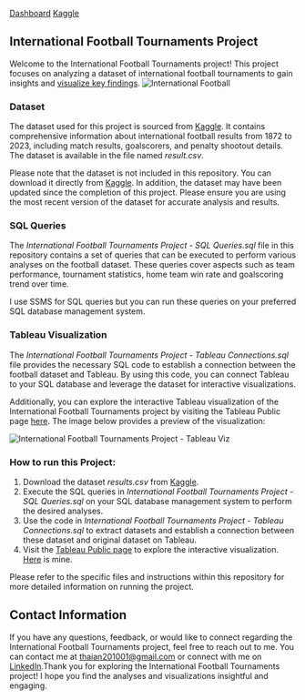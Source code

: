 [Dashboard](https://public.tableau.com/app/profile/chon.thai.an.nguyen/viz/InternationalFootballTournamentsDashboard/Dashboard1?publish=yes)
[Kaggle](https://www.kaggle.com/datasets/martj42/international-football-results-from-1872-to-2017?select=shootouts.csv)


## International Football Tournaments Project
Welcome to the International Football Tournaments project! This project focuses on analyzing a dataset of international football tournaments to gain insights and [visualize key findings](https://public.tableau.com/app/profile/chon.thai.an.nguyen/viz/InternationalFootballTournamentsDashboard/Dashboard1?publish=yes).
![International Football](https://github.com/ThaiAnNguyen/DataAnalystPortfolio/assets/155811703/b95e75f9-10e4-486f-a258-46219836d4f8)


### Dataset
The dataset used for this project is sourced from [Kaggle](https://www.kaggle.com/datasets/martj42/international-football-results-from-1872-to-2017?select=shootouts.csv). It contains comprehensive information about international football results from 1872 to 2023, including match results, goalscorers, and penalty shootout details. The dataset is available in the file named *result.csv*.

Please note that the dataset is not included in this repository. You can download it directly from [Kaggle](https://www.kaggle.com/datasets/martj42/international-football-results-from-1872-to-2017?select=shootouts.csv). In addition, the dataset may have been updated since the completion of this project. Please ensure you are using the most recent version of the dataset for accurate analysis and results.

### SQL Queries
The *International Football Tournaments Project - SQL Queries.sql* file in this repository contains a set of queries that can be executed to perform various analyses on the football dataset. These queries cover aspects such as team performance, tournament statistics, home team win rate and goalscoring trend over time. 

I use SSMS for SQL queries but you can run these queries on your preferred SQL database management system.

### Tableau Visualization
The *International Football Tournaments Project - Tableau Connections.sql* file provides the necessary SQL code to establish a connection between the football dataset and Tableau. By using this code, you can connect Tableau to your SQL database and leverage the dataset for interactive visualizations.

Additionally, you can explore the interactive Tableau visualization of the International Football Tournaments project by visiting the Tableau Public page [here](https://public.tableau.com/app/profile/chon.thai.an.nguyen/viz/InternationalFootballTournamentsDashboard/Dashboard1?publish=yes). The image below provides a preview of the visualization:

![International Football Tournaments Project - Tableau Viz](https://github.com/ThaiAnNguyen/DataAnalystPortfolio/assets/155811703/eed6203e-e2e3-4e9d-9ea9-a21ab596f0cb)



### How to run this Project:
1. Download the dataset *results.csv* from [Kaggle](https://www.kaggle.com/datasets/martj42/international-football-results-from-1872-to-2017?select=shootouts.csv).
2. Execute the SQL queries in *International Football Tournaments Project - SQL Queries.sql* on your SQL database management system to perform the desired analyses.
3. Use the code in *International Football Tournaments Project - Tableau Connections.sql* to extract datasets and establish a connection between these dataset and original dataset on Tableau.
4. Visit the [Tableau Public page](https://public.tableau.com/app/discover) to explore the interactive visualization. [Here](https://public.tableau.com/app/profile/chon.thai.an.nguyen/viz/InternationalFootballTournamentsDashboard/Dashboard1?publish=yes) is mine.

Please refer to the specific files and instructions within this repository for more detailed information on running the project.

## Contact Information
If you have any questions, feedback, or would like to connect regarding the International Football Tournaments project, feel free to reach out to me. You can contact me at thaian201001@gmail.com or connect with me on [LinkedIn](https://www.linkedin.com/in/nguyenchonthaian/).Thank you for exploring the International Football Tournaments project! I hope you find the analyses and visualizations insightful and engaging.
